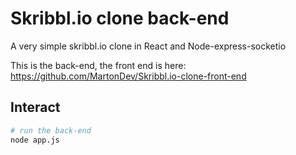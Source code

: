 # Skribbl.io clone back-end
A very simple skribbl.io clone in React and Node-express-socketio


This is the back-end, the front end is here: https://github.com/MartonDev/Skribbl.io-clone-front-end

## Interact
``` bash
# run the back-end
node app.js
